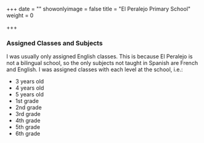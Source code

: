 +++
date = ""
showonlyimage = false
title = "El Peralejo Primary School"
weight = 0

+++

### Assigned Classes and Subjects

I was usually only assigned English classes. This is because El Peralejo is not a bilingual school, so the only subjects not taught in Spanish are French and English. I was assigned classes with each level at the school, i.e.:

* 3 years old
* 4 years old
* 5 years old
* 1st grade
* 2nd grade
* 3rd grade
* 4th grade
* 5th grade
* 6th grade
